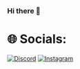 ### Hi there 👋
# 🌐 Socials:
[![Discord](https://img.shields.io/badge/Discord-%237289DA.svg?logo=discord&logoColor=white)](https://discord.gg/risktakerleek1700) [![Instagram](https://img.shields.io/badge/Instagram-%23E4405F.svg?logo=Instagram&logoColor=white)](https://www.instagram.com/kgrundownyouth/) 
